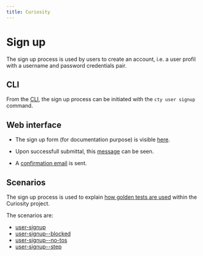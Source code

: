 ```yaml
---
title: Curiosity
---
```


# Sign up

The sign up process is used by users to create an account, i.e. a user profil
with a username and password credentials pair.

## CLI

From the [CLI](/documentation/clis), the sign up process can be initiated with
the `cty user signup` command.

## Web interface

- The sign up form (for documentation purpose) is visible
  [here](/forms/signup).

- Upon successfull submittal, this [message](/messages/signup) can be seen.

- A [confirmation email](/emails/EMAIL-1) is sent.

## Scenarios

The sign up process is used to explain [how golden tests are
used](/documentation/tests) within the Curiosity project.

The scenarios are:

- [user-signup](/partials/scenarios/user-signup)
- [user-signup--blocked](/partials/scenarios/user-signup--blocked)
- [user-signup--no-tos](/partials/scenarios/user-signup--no-tos)
- [user-signup--step](/partials/scenarios/user-signup--step)
